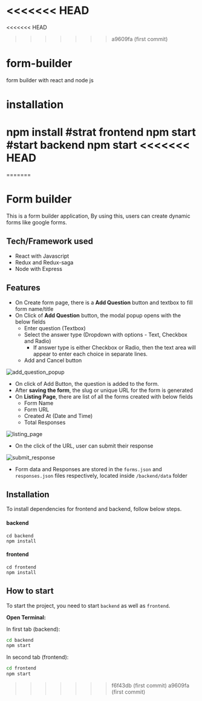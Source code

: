 <<<<<<< HEAD
=======
<<<<<<< HEAD
>>>>>>> a9609fa (first commit)
# form-builder
form builder with react and node js
# installation 
npm install
#strat frontend
npm start
#start backend
npm start
<<<<<<< HEAD
=======
=======
# Form builder

This is a form builder application, By using this, users can create dynamic forms like google forms.

## Tech/Framework used
- React with Javascript
- Redux and Redux-saga
- Node with Express

## Features

* On Create form page, there is a **Add Question** button and textbox to fill form name/title
* On Click of **Add Question** button, the modal popup opens with the below fields
    - Enter question (Textbox)
    - Select the answer type (Dropdown with options - Text, Checkbox and Radio)
        * If answer type is either Checkbox or Radio, then the text area will appear to enter each choice in
separate lines.
    - Add and Cancel button
   
![add_question_popup](https://user-images.githubusercontent.com/22043817/155842884-30a60eee-7a1b-45fb-b7f3-2c6bed0c06f4.png)

- On click of Add Button, the question is added to the form.
- After **saving the form**, the slug or unique URL for the form is generated
- On **Listing Page**, there are list of all the forms created with below fields
    - Form Name
    - Form URL
    - Created At (Date and Time)
    - Total Responses
    
![listing_page](https://user-images.githubusercontent.com/22043817/155842912-00809eb6-2722-4f0c-9524-7ef6a16eaaae.png)

- On the click of the URL, user can submit their response

![submit_response](https://user-images.githubusercontent.com/22043817/155842983-0c701ca0-11a4-4478-aadb-6d6c596f2306.png)

- Form data and Responses are stored in the `forms.json` and `responses.json` files respectively, located inside `/backend/data` folder

## Installation

To install dependencies for frontend and backend, follow below steps.

#### backend
```
cd backend
npm install
```

#### frontend
```
cd frontend
npm install
```

## How to start

To start the project, you need to start `backend` as well as `frontend`.

**Open Terminal:**

In first tab (backend):
```sh
cd backend
npm start
```

In second tab (frontend):
```sh
cd frontend
npm start
```
>>>>>>> f6f43db (first commit)
>>>>>>> a9609fa (first commit)
